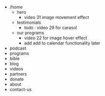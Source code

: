 
- /home
  - hero
    - video 31 image movement effect
  - testimonials
    - todo : video 29 for carasol
  - our programs
    - video 22 for image hover effect
    - add add to calendar functionality later
- podcast
- programs
- bible
- blog
- videos
- partners
- donate
- about
- contact-us



